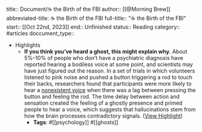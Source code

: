 title:: Document/☕ the Birth of the FBI
author:: [[@Morning Brew]]
abbreviated-title: ☕ the Birth of the FBI 
full-title:: "☕ the Birth of the FBI"
start:: [[Oct 22nd, 2023]]
end:: Unfinished
status:: Reading
category:: #articles
doccument_type::

- Highlights
	- **If you think you’ve heard a ghost, this might explain why.** About 5%–10% of people who don’t have a psychiatric diagnosis have reported hearing a bodiless voice at some point, and scientists may have just figured out the reason. In a set of trials in which volunteers listened to pink noise and pushed a button triggering a rod to touch their backs, researchers found that participants were more likely to hear a [nonexistent voice](https://links.morningbrew.com/c/dgT?mblid=dd8685ad93cd&mbcid=33094487.4261109&mid=fb81f38ba95bdf7454ec67778b247935) when there was a lag between pressing the button and feeling the rod. The time delay between action and sensation created the feeling of a ghostly presence and primed people to hear a voice, which suggests that hallucinations stem from how the brain processes contradictory signals. ([View Highlight](https://read.readwise.io/read/01hdc9vw41s59ae2q51nnda150))
		- **Tags**: #[[psychology]] #[[ghosts]]